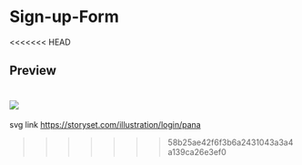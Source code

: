 # Sign-up-Form

<<<<<<< HEAD
## Preview
![](./sign-up-photo.png)
=======
svg link https://storyset.com/illustration/login/pana
 
>>>>>>> 58b25ae42f6f3b6a2431043a3a4a139ca26e3ef0
